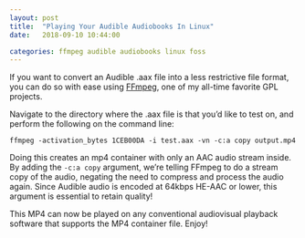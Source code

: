 ```yaml
---
layout: post
title:  "Playing Your Audible Audiobooks In Linux"
date:   2018-09-10 10:44:00

categories: ffmpeg audible audiobooks linux foss
---
```

If you want to convert an Audible .aax file into a less restrictive file format, you can do so with ease using <a href="https://ffmpeg.org/">FFmpeg</a>, one of my all-time favorite GPL projects.

Navigate to the directory where the .aax file is that you’d like to test on, and perform the following on the command line:

```
ffmpeg -activation_bytes 1CEB00DA -i test.aax -vn -c:a copy output.mp4
```

Doing this creates an mp4 container with only an AAC audio stream inside. By adding the `-c:a copy` argument, we’re telling FFmpeg to do a stream copy of the audio, negating the need to compress and process the audio again. Since Audible audio is encoded at 64kbps HE-AAC or lower, this argument is essential to retain quality!

This MP4 can now be played on any conventional audiovisual playback software that supports the MP4 container file. Enjoy!
